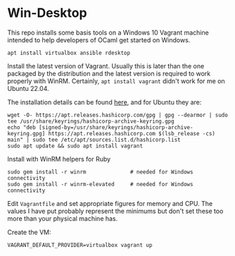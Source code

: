 
# Win-Desktop

This repo installs some basis tools on a Windows 10 Vagrant machine
intended to help developers of OCaml get started on Windows.

```shell=
apt install virtualbox ansible rdesktop
```

Install the latest version of Vagrant.  Usually this is later than the
one packaged by the distribution and the latest version is required to
work properly with WinRM.  Certainly, `apt install vagrant` didn't work
for me on Ubuntu 22.04.

The installation details can be found
[here](https://developer.hashicorp.com/vagrant/downloads), and for Ubuntu
they are:

```shell=
wget -O- https://apt.releases.hashicorp.com/gpg | gpg --dearmor | sudo tee /usr/share/keyrings/hashicorp-archive-keyring.gpg
echo "deb [signed-by=/usr/share/keyrings/hashicorp-archive-keyring.gpg] https://apt.releases.hashicorp.com $(lsb_release -cs) main" | sudo tee /etc/apt/sources.list.d/hashicorp.list
sudo apt update && sudo apt install vagrant
```

Install with WinRM helpers for Ruby

```shell=
sudo gem install -r winrm              # needed for Windows connectivity
sudo gem install -r winrm-elevated     # needed for Windows connectivity
```

Edit `Vagrantfile` and set appropriate figures for memory and CPU.
The values I have put probably represent the minimums but don't set
these too more than your physical machine has.

Create the VM:

```shell
VAGRANT_DEFAULT_PROVIDER=virtualbox vagrant up
```

